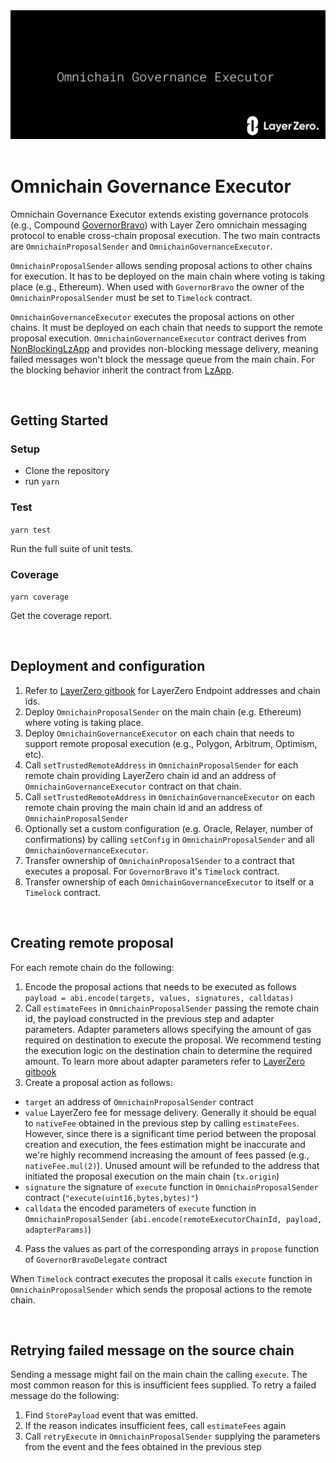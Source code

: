 <div align="center">
    <img alt="LayerZero" src="resources/omnichain-governance-executor.png"/>
</div>


<br/>

# Omnichain Governance Executor

Omnichain Governance Executor extends existing governance protocols (e.g., Compound [GovernorBravo](https://github.com/compound-finance/compound-protocol/tree/master/contracts/Governance)) with Layer Zero omnichain messaging protocol to enable cross-chain proposal execution.
The two main contracts are `OmnichainProposalSender` and `OmnichainGovernanceExecutor`.

`OmnichainProposalSender` allows sending proposal actions to other chains for execution. It has to be deployed on the main chain where voting is taking place (e.g., Ethereum). When used with `GovernorBravo` the owner of the `OmnichainProposalSender` must be set to `Timelock` contract.

`OmnichainGovernanceExecutor` executes the proposal actions on other chains. It must be deployed on each chain that needs to support the remote proposal execution. `OmnichainGovernanceExecutor` contract derives from [NonBlockingLzApp](https://github.com/LayerZero-Labs/solidity-examples/blob/main/contracts/lzApp/NonblockingLzApp.sol) and provides non-blocking message delivery, meaning failed messages won't block the message queue from the main chain. For the blocking behavior inherit the contract from [LzApp](https://github.com/LayerZero-Labs/solidity-examples/blob/main/contracts/lzApp/LzApp.sol).


<br>

## Getting Started

### Setup

- Clone the repository
- run `yarn`

### Test

`yarn test`

Run the full suite of unit tests.

### Coverage

`yarn coverage`

Get the coverage report.

<br>

## Deployment and configuration

1. Refer to [LayerZero gitbook](https://layerzero.gitbook.io/docs/technical-reference/mainnet/supported-chain-ids) for LayerZero Endpoint addresses and chain ids.
2. Deploy `OmnichainProposalSender` on the main chain (e.g. Ethereum) where voting is taking place. 
3. Deploy `OmnichainGovernanceExecutor` on each chain that needs to support remote proposal execution (e.g., Polygon, Arbitrum, Optimism, etc).
4. Call `setTrustedRemoteAddress` in `OmnichainProposalSender` for each remote chain providing LayerZero chain id and an address of `OmnichainGovernanceExecutor` contract on that chain.
5. Call `setTrustedRemoteAddress` in `OmnichainGovernanceExecutor` on each remote chain proving the main chain id and an address of `OmnichainProposalSender`
6. Optionally set a custom configuration (e.g. Oracle, Relayer, number of confirmations) by calling `setConfig` in `OmnichainProposalSender` and all `OmnichainGovernanceExecutor`.
7. Transfer ownership of `OmnichainProposalSender` to a contract that executes a proposal. For `GovernorBravo` it's `Timelock` contract. 
8. Transfer ownership of each `OmnichainGovernanceExecutor` to itself or a `Timelock` contract.

<br>

## Creating remote proposal

For each remote chain do the following:
1. Encode the proposal actions that needs to be executed as follows `payload = abi.encode(targets, values, signatures, calldatas)`
2. Call `estimateFees` in `OmnichainProposalSender` passing the remote chain id, the payload constructed in the previous step and adapter parameters. Adapter parameters allows specifying the amount of gas required on destination to execute the proposal. We recommend testing the execution logic on the destination chain to determine the required amount. To learn more about adapter parameters refer to [LayerZero gitbook](https://layerzero.gitbook.io/docs/evm-guides/advanced/relayer-adapter-parameters)
3. Create a proposal action as follows:
- `target` an address of `OmnichainProposalSender` contract
- `value` LayerZero fee for message delivery. Generally it should be equal to `nativeFee` obtained in the previous step by calling `estimateFees`. However, since there is a significant time period between the proposal creation and execution, the fees estimation might be inaccurate and we're highly recommend increasing the amount of fees passed (e.g., `nativeFee.mul(2)`). Unused amount will be refunded to the address that initiated the proposal execution on the main chain (`tx.origin`)
- `signature` the signature of `execute` function in `OmnichainProposalSender` contract (`"execute(uint16,bytes,bytes)"`)
- `calldata` the encoded parameters of `execute` function in `OmnichainProposalSender`  (`abi.encode(remoteExecutorChainId, payload, adapterParams)`)
4. Pass the values as part of the corresponding arrays in `propose` function of `GovernorBravoDelegate` contract

When `Timelock` contract executes the proposal it calls `execute` function in `OmnichainProposalSender` which sends the proposal actions to the remote chain.

<br>

## Retrying failed message on the source chain

Sending a message might fail on the main chain the calling `execute`. The most common reason for this is insufficient fees supplied.
To retry a failed message do the following:
1. Find `StorePayload` event that was emitted.
2. If the reason indicates insufficient fees, call `estimateFees` again
3. Call `retryExecute` in `OmnichainProposalSender` supplying the parameters from the event and the fees obtained in the previous step


